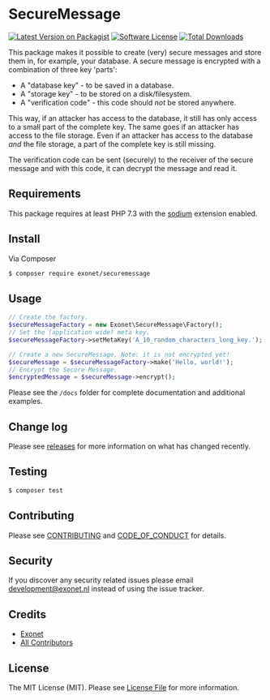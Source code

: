 # SecureMessage

[![Latest Version on Packagist][ico-version]][link-packagist]
[![Software License][ico-license]](LICENSE.md)
[![Total Downloads][ico-downloads]][link-downloads]

This package makes it possible to create (very) secure messages and store them in, for example, your database. A secure 
message is encrypted with a combination of three key 'parts':
- A "database key" - to be saved in a database.
- A "storage key" - to be stored on a disk/filesystem.
- A "verification code" - this code should _not_ be stored anywhere.

This way, if an attacker has access to the database, it still has only access to a small part of the complete key. The
same goes if an attacker has access to the file storage. Even if an attacker has access to the database _and_ the file
storage, a part of the complete key is still missing.

The verification code can be sent (securely) to the receiver of the secure message and with this code, it can decrypt the
message and read it.

## Requirements
This package requires at least PHP 7.3 with the [sodium](https://www.php.net/manual/en/sodium.installation.php) extension enabled.

## Install

Via Composer

``` bash
$ composer require exonet/securemessage
```

## Usage

```php
// Create the factory.
$secureMessageFactory = new Exonet\SecureMessage\Factory();
// Set the (application wide) meta key.
$secureMessageFactory->setMetaKey('A_10_random_characters_long_key.');

// Create a new SecureMessage. Note: it is not encrypted yet! 
$secureMessage = $secureMessageFactory->make('Hello, world!');
// Encrypt the Secure Message.
$encryptedMessage = $secureMessage->encrypt();
```

Please see the `/docs` folder for complete documentation and additional examples.

## Change log

Please see [releases][link-releases] for more information on what has changed recently.

## Testing

``` bash
$ composer test
```

## Contributing

Please see [CONTRIBUTING](.github/CONTRIBUTING.md) and [CODE_OF_CONDUCT](.github/CODE_OF_CONDUCT.md) for details.

## Security

If you discover any security related issues please email [development@exonet.nl](mailto:development@exonet.nl) instead of using 
the issue tracker.

## Credits

- [Exonet][link-author]
- [All Contributors][link-contributors]

## License

The MIT License (MIT). Please see [License File](LICENSE.md) for more information.

[ico-version]: https://img.shields.io/packagist/v/exonet/securemessage.svg?style=flat-square
[ico-license]: https://img.shields.io/badge/license-MIT-brightgreen.svg?style=flat-square
[ico-downloads]: https://img.shields.io/packagist/dt/exonet/securemessage.svg?style=flat-square

[link-packagist]: https://packagist.org/packages/exonet/securemessage
[link-downloads]: https://packagist.org/packages/exonet/securemessage
[link-author]: https://github.com/exonet
[link-releases]: https://github.com/exonet/securemessage/releases
[link-contributors]: ../../contributors
